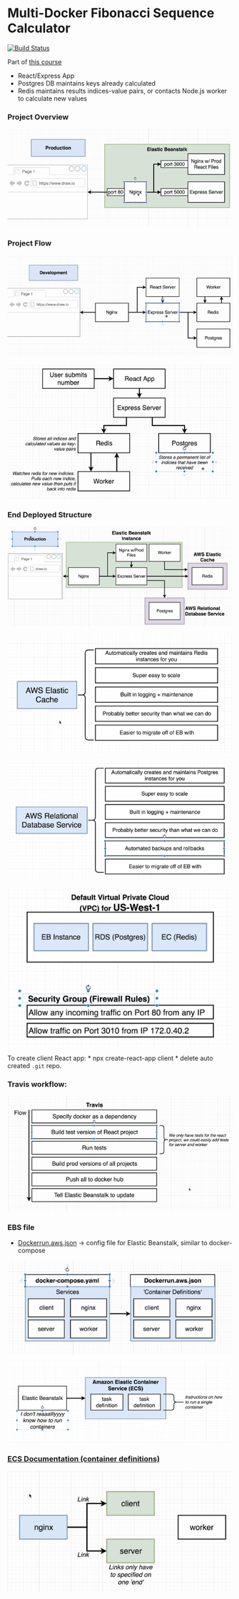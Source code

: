 # Multi-Docker Fibonacci Sequence Calculator

[![Build Status](https://travis-ci.org/AndLydakis/FibCalc.svg?branch=master)](https://travis-ci.org/AndLydakis/FibCalc)

Part of [this course](https://github.com/AndLydakis/DockerK8s)

* React/Express App
* Postgres DB maintains keys already calculated
* Redis maintains results indices-value pairs, or contacts Node.js worker to calculate new values

### Project Overview
![Project overview](resources/aws_project.jpg)  

### Project Flow

![Project Flow 1](resources/app_flow.jpg)  

![Project Flow 2](resources/app_flow_2.jpg)    

### End Deployed Structure

![End Structure](resources/aws_struct.jpg)  

![End Structure_1](resources/aws_struct_1.jpg)  

![End Structure_2](resources/aws_struct_2.jpg)  

![VPCs](resources/vpc.jpg)  

To create client React app:
    * npx create-react-app client
    * delete auto created ```.git``` repo.
    
### Travis workflow:
![Travis Workflow](resources/travis_flow.jpg)

### EBS file
* [Dockerrun.aws.json](./Dockerrun.aws.json) -> config file for Elastic Beanstalk, similar to docker-compose

![AWS config](resources/aws_config.jpg)

![ecs_1](resources/ebs_ecs_1.jpg)  

### [ECS Documentation (container definitions)](https://docs.aws.amazon.com/AmazonECS/latest/developerguide/task_definition_parameters.html)  

![ecs_links](resources/ecs_links.jpg)  